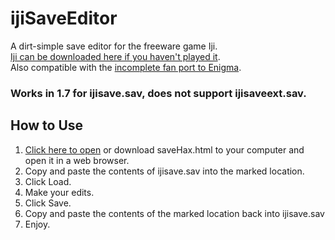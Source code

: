 # ijiSaveEditor
A dirt-simple save editor for the freeware game Iji.  
[Iji can be downloaded here if you haven't played it](http://www.remar.se/daniel/iji.php).  
Also compatible with the [incomplete fan port to Enigma](https://bitbucket.org/sethhetu/iji_enigma/downloads).
### Works in 1.7 for ijisave.sav, does not support ijisaveext.sav.

## How to Use
1. [Click here to open](https://cdn.rawgit.com/ilag11111/ijiSaveEditor/229d8282094cdf078d0a45a5f0d7be43acb6dabc/saveHax.html) or download saveHax.html to your computer and open it in a web browser.
2. Copy and paste the contents of ijisave.sav into the marked location.
3. Click Load.
4. Make your edits.
5. Click Save.
6. Copy and paste the contents of the marked location back into ijisave.sav
7. Enjoy.
